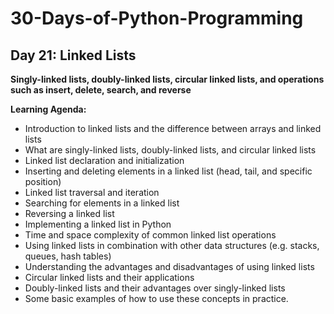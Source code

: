# 30-Days-of-Python-Programming

## Day 21: Linked Lists 

**Singly-linked lists, doubly-linked lists, circular linked lists, and operations such as insert, delete, search, and reverse**

**Learning Agenda:**
- Introduction to linked lists and the difference between arrays and linked lists
- What are singly-linked lists, doubly-linked lists, and circular linked lists
- Linked list declaration and initialization
- Inserting and deleting elements in a linked list (head, tail, and specific position)
- Linked list traversal and iteration
- Searching for elements in a linked list
- Reversing a linked list
- Implementing a linked list in Python
- Time and space complexity of common linked list operations
- Using linked lists in combination with other data structures (e.g. stacks, queues, hash tables)
- Understanding the advantages and disadvantages of using linked lists
- Circular linked lists and their applications
- Doubly-linked lists and their advantages over singly-linked lists
- Some basic examples of how to use these concepts in practice.
